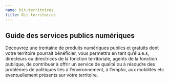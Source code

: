 ```yaml
---
name: kit-territoires
title: Kit territoires
---
```


## Guide des services publics numériques

Découvrez une trentaine de produits numériques publics et gratuits dont votre territoire pourrait bénéficier, vous permettra en tant qu’élu.e.s, directeurs ou directrices de la fonction territoriale, agents de la fonction publique, de contribuer à offrir un service de qualité ou à résoudre des problèmes de politiques liés à l’environnement, à l’emploi, aux mobilités etc éventuellement présents sur votre territoire. 
